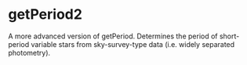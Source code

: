 # getPeriod2
A more advanced version of getPeriod. Determines the period of short-period variable stars from sky-survey-type data (i.e. widely separated photometry).
